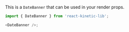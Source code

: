 This is a `DateBanner` that can be used in your render props.

```js
import { DateBanner } from 'react-kinetic-lib';

<DateBanner />;
```
